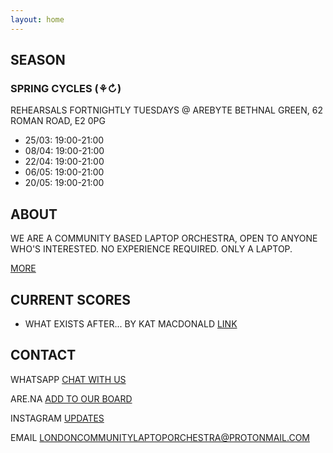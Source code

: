 ```yaml
---
layout: home
---
```


<main>
    <section id="REHEARSALS" class="section">
      <h2>SEASON</h2>
      <article>
        <h3>
        	SPRING CYCLES (⚘↻)
        </h3>
        <p>REHEARSALS FORTNIGHTLY TUESDAYS 
@ AREBYTE BETHNAL GREEN, 62 ROMAN ROAD, E2 0PG</p>
		<p>
			<ul>
			<li>25/03: 19:00-21:00</li>
			<li>08/04: 19:00-21:00</li>
			<li>22/04: 19:00-21:00</li>
			<li>06/05: 19:00-21:00</li>
			<li>20/05: 19:00-21:00</li>
</ul>
</p>
      </article>
    </section>

   <section id="ABOUT" class="section">
      <h2>ABOUT</h2>
      <article>
      	<p>WE ARE A COMMUNITY BASED LAPTOP ORCHESTRA, OPEN TO ANYONE WHO'S INTERESTED. NO EXPERIENCE REQUIRED. ONLY A LAPTOP.</p>
      	<p><a href="/about/">MORE</a></p>
      </article>
    </section>

   <section id="scores" class="section">
      <h2>CURRENT SCORES</h2>
      <ul>
      <li>WHAT EXISTS AFTER... BY KAT MACDONALD <a href="https://otherkat.com/whatexistsafter/">LINK</a></li>
  </ul>
    </section>

   <section id="contact" class="section">
      <h2>CONTACT</h2>
      <p>WHATSAPP <a href="https://chat.whatsapp.com/EXVoMvmAwFSIWxQ8vN5OXa">CHAT WITH US</a></p>
      <p>ARE.NA <a href="https://www.are.na/kat-macdonald/london_community_laptop_orchestra">ADD TO OUR BOARD</a></p>
      <p>INSTAGRAM <a href="https://www.instagram.com/londoncommunitylaptoporchestra/">UPDATES</a></p>
      <p>EMAIL <a href="londoncommunitylaptoporchestra@protonmail.com">LONDONCOMMUNITYLAPTOPORCHESTRA@PROTONMAIL.COM</a></p>
    </section>
  </main>